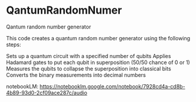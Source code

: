 # QantumRandomNumer
Qantum random number generator 

This code creates a quantum random number generator using the following steps:

Sets up a quantum circuit with a specified number of qubits
Applies Hadamard gates to put each qubit in superposition (50/50 chance of 0 or 1)
Measures the qubits to collapse the superposition into classical bits
Converts the binary measurements into decimal numbers

notebookLM: https://notebooklm.google.com/notebook/7928cd4a-cd8b-4b89-93d0-2cf09ace287c/audio